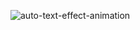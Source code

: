 ![auto-text-effect-animation](https://user-images.githubusercontent.com/59286318/192147730-7303c29c-4880-4ca8-ab12-15db862c963e.PNG)
